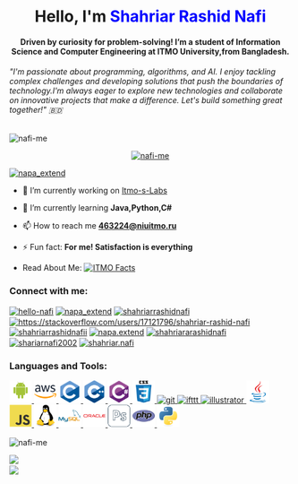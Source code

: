 <h1 align="center">Hello, I'm <span style="color: blue;">Shahriar Rashid Nafi</span></h1>


<h4 align="center"> Driven by curiosity for problem-solving! I’m a student of Information Science and Computer Engineering at ITMO University,from Bangladesh. </h4> <h6> "I'm passionate about programming, algorithms, and AI. I enjoy tackling complex challenges and developing solutions that push the boundaries of technology.I'm always eager to explore new technologies and collaborate on innovative projects that make a difference. Let's build something great together!" 🇧🇩</h6>

<p align

<p align="center"> <img src="https://komarev.com/ghpvc/?username=nafi-me&label=Profile%20views&color=0e75b6&style=flat" alt="nafi-me" /> </p>

<p align="center"> <a href="https://github.com/ryo-ma/github-profile-trophy"><img src="https://github-profile-trophy.vercel.app/?username=nafi-me" alt="nafi-me" /></a> </p>


<p align="left"> <a href="https://twitter.com/napa_extend" target="blank"><img src="https://img.shields.io/twitter/follow/napa_extend?logo=twitter&style=for-the-badge" alt="napa_extend" /></a> </p>

- 🔭 I’m currently working on [Itmo-s-Labs](https://github.com/Itmo-s-Labs)

- 🌱 I’m currently learning **Java,Python,C#**

- 📫 How to reach me **463224@niuitmo.ru**

- ⚡ Fun fact: **For me! Satisfaction is everything**

- Read About Me: [![ITMO Facts](https://news.itmo.ru/images/news_trans/big/p13946.jpg)](https://news.itmo.ru/en/education/students/news/13946/)




<h3 align="left">Connect with me:</h3>
<p align="left">
<a href="https://codepen.io/hello-nafi" target="blank"><img align="center" src="https://raw.githubusercontent.com/rahuldkjain/github-profile-readme-generator/master/src/images/icons/Social/codepen.svg" alt="hello-nafi" height="30" width="40" /></a>
<a href="https://twitter.com/napa_extend" target="blank"><img align="center" src="https://raw.githubusercontent.com/rahuldkjain/github-profile-readme-generator/master/src/images/icons/Social/twitter.svg" alt="napa_extend" height="30" width="40" /></a>
<a href="https://linkedin.com/in/shahriarrashidnafi" target="blank"><img align="center" src="https://raw.githubusercontent.com/rahuldkjain/github-profile-readme-generator/master/src/images/icons/Social/linked-in-alt.svg" alt="shahriarrashidnafi" height="30" width="40" /></a>
<a href="https://stackoverflow.com/users/17121796" target="blank"><img align="center" src="https://raw.githubusercontent.com/rahuldkjain/github-profile-readme-generator/master/src/images/icons/Social/stack-overflow.svg" alt="https://stackoverflow.com/users/17121796/shahriar-rashid-nafi" height="30" width="40" /></a>
<a href="https://fb.com/shahriarrashidnafii" target="blank"><img align="center" src="https://raw.githubusercontent.com/rahuldkjain/github-profile-readme-generator/master/src/images/icons/Social/facebook.svg" alt="shahriarrashidnafii" height="30" width="40" /></a>
<a href="https://instagram.com/napa.extend" target="blank"><img align="center" src="https://raw.githubusercontent.com/rahuldkjain/github-profile-readme-generator/master/src/images/icons/Social/instagram.svg" alt="napa.extend" height="30" width="40" /></a>
<a href="https://www.youtube.com/@ShahriarRashidNafi" target="blank"><img align="center" src="https://raw.githubusercontent.com/rahuldkjain/github-profile-readme-generator/master/src/images/icons/Social/youtube.svg" alt="shahriararashidnafi" height="30" width="40" /></a>
<a href="https://www.hackerrank.com/shariarnafi2002" target="blank"><img align="center" src="https://raw.githubusercontent.com/rahuldkjain/github-profile-readme-generator/master/src/images/icons/Social/hackerrank.svg" alt="shariarnafi2002" height="30" width="40" /></a>
<a href="https://codeforces.com/profile/shahriar.nafi" target="blank"><img align="center" src="https://raw.githubusercontent.com/rahuldkjain/github-profile-readme-generator/master/src/images/icons/Social/codeforces.svg" alt="shahriar.nafi" height="30" width="40" /></a>
</p>

<h3 align="left">Languages and Tools:</h3>
<p align="left"> <a href="https://developer.android.com" target="_blank" rel="noreferrer"> <img src="https://raw.githubusercontent.com/devicons/devicon/master/icons/android/android-original-wordmark.svg" alt="android" width="40" height="40"/> </a> <a href="https://aws.amazon.com" target="_blank" rel="noreferrer"> <img src="https://raw.githubusercontent.com/devicons/devicon/master/icons/amazonwebservices/amazonwebservices-original-wordmark.svg" alt="aws" width="40" height="40"/> </a> <a href="https://www.cprogramming.com/" target="_blank" rel="noreferrer"> <img src="https://raw.githubusercontent.com/devicons/devicon/master/icons/c/c-original.svg" alt="c" width="40" height="40"/> </a> <a href="https://www.w3schools.com/cpp/" target="_blank" rel="noreferrer"> <img src="https://raw.githubusercontent.com/devicons/devicon/master/icons/cplusplus/cplusplus-original.svg" alt="cplusplus" width="40" height="40"/> </a> <a href="https://www.w3schools.com/cs/" target="_blank" rel="noreferrer"> <img src="https://raw.githubusercontent.com/devicons/devicon/master/icons/csharp/csharp-original.svg" alt="csharp" width="40" height="40"/> </a> <a href="https://www.w3schools.com/css/" target="_blank" rel="noreferrer"> <img src="https://raw.githubusercontent.com/devicons/devicon/master/icons/css3/css3-original-wordmark.svg" alt="css3" width="40" height="40"/> </a> <a href="https://git-scm.com/" target="_blank" rel="noreferrer"> <img src="https://www.vectorlogo.zone/logos/git-scm/git-scm-icon.svg" alt="git" width="40" height="40"/> </a> <a href="https://ifttt.com/" target="_blank" rel="noreferrer"> <img src="https://www.vectorlogo.zone/logos/ifttt/ifttt-ar21.svg" alt="ifttt" width="40" height="40"/> </a> <a href="https://www.adobe.com/in/products/illustrator.html" target="_blank" rel="noreferrer"> <img src="https://www.vectorlogo.zone/logos/adobe_illustrator/adobe_illustrator-icon.svg" alt="illustrator" width="40" height="40"/> </a> <a href="https://www.java.com" target="_blank" rel="noreferrer"> <img src="https://raw.githubusercontent.com/devicons/devicon/master/icons/java/java-original.svg" alt="java" width="40" height="40"/> </a> <a href="https://developer.mozilla.org/en-US/docs/Web/JavaScript" target="_blank" rel="noreferrer"> <img src="https://raw.githubusercontent.com/devicons/devicon/master/icons/javascript/javascript-original.svg" alt="javascript" width="40" height="40"/> </a> <a href="https://www.linux.org/" target="_blank" rel="noreferrer"> <img src="https://raw.githubusercontent.com/devicons/devicon/master/icons/linux/linux-original.svg" alt="linux" width="40" height="40"/> </a> <a href="https://www.mysql.com/" target="_blank" rel="noreferrer"> <img src="https://raw.githubusercontent.com/devicons/devicon/master/icons/mysql/mysql-original-wordmark.svg" alt="mysql" width="40" height="40"/> </a> <a href="https://www.oracle.com/" target="_blank" rel="noreferrer"> <img src="https://raw.githubusercontent.com/devicons/devicon/master/icons/oracle/oracle-original.svg" alt="oracle" width="40" height="40"/> </a> <a href="https://www.photoshop.com/en" target="_blank" rel="noreferrer"> <img src="https://raw.githubusercontent.com/devicons/devicon/master/icons/photoshop/photoshop-line.svg" alt="photoshop" width="40" height="40"/> </a> <a href="https://www.php.net" target="_blank" rel="noreferrer"> <img src="https://raw.githubusercontent.com/devicons/devicon/master/icons/php/php-original.svg" alt="php" width="40" height="40"/> </a> <a href="https://www.python.org" target="_blank" rel="noreferrer"> <img src="https://raw.githubusercontent.com/devicons/devicon/master/icons/python/python-original.svg" alt="python" width="40" height="40"/> </a> </p>

<p><img align="center" src="https://github-readme-stats.vercel.app/api/top-langs?username=nafi-me&show_icons=true&locale=en&layout=compact" alt="nafi-me" /></p>


![](https://github-readme-stats.vercel.app/api?username=nafi-me&theme=dark&hide_border=false&include_all_commits=false&count_private=false)<br/>
![](https://github-readme-streak-stats.herokuapp.com/?user=nafi-me&theme=dark&hide_border=false)<br/>

<!-- Proudly created with GPRM ( https://gprm.itsvg.in ) -->
